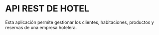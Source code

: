 # API REST DE HOTEL
 Esta aplicación permite gestionar los clientes, habitaciones, productos y reservas de una empresa hotelera.
